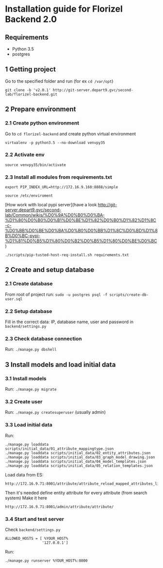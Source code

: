 # Installation guide for Florizel Backend 2.0

## Requirements
- Python 3.5
- postgres


## 1 Getting project
Go to the specified folder and run (for ex `cd /var/opt`)

`git clone -b 'v2.0.1' http://git-server.depart9.gvc/second-lab/florizel-backend.git`

## 2 Prepare environment

### 2.1 Create python environment
Go to `cd florizel-backend` and create python virtual environment 

`virtualenv -p python3.5 --no-download venvpy35`

### 2.2 Activate env
`source venvpy35/bin/activate`

### 2.3 Install all modules from requirements.txt 
`export PIP_INDEX_URL=http://172.16.9.160:8888/simple`

`source /etc/enviroment`

[How work with local pypi server](have a look http://git-server.depart9.gvc/second-lab/Common/wikis/%D0%9A%D0%B0%D0%BA-%D1%80%D0%B0%D0%B1%D0%BE%D1%82%D0%B0%D1%82%D1%8C-c-%D0%BB%D0%BE%D0%BA%D0%B0%D0%BB%D1%8C%D0%BD%D1%8B%D0%BC-pypi-%D1%81%D0%B5%D1%80%D0%B2%D0%B5%D1%80%D0%BE%D0%BC) 

`./scripts/pip-tusted-host-req-install.sh requirements.txt`


## 2 Create and setup database
### 2.1 Create database
From root of project run:
`sudo -u postgres psql -f scripts/create-db-user.sql`


### 2.2 Setup database
Fill in the correct data: IP, database name, user and password in `backend/settings.py`


### 2.3 Check database connection
Run: 
`./manage.py dbshell`


## 3 Install models and load initial data
### 3.1 Install models
Run:
`./manage.py migrate`


### 3.2 Create user 
Run:
`./manage.py createsuperuser` (usually admin)


### 3.3 Load initial data
Run:
```commandline
./manage.py loaddata scripts/initial_data/01_attribute_mappingtype.json 
./manage.py loaddata scripts/initial_data/02_entity_attributes.json 
./manage.py loaddata scripts/initial_data/03_graph_model_drawing.json 
./manage.py loaddata scripts/initial_data/04_model_templates.json 
./manage.py loaddata scripts/initial_data/05_relation_templates.json
```

Load data from ES:
```commandline
http://172.16.9.71:8001/attribute/attribute_reload_mapped_attributes_list
```
Then it's needed define entity attribute for every attribute (from search system)
Make it here

`http://172.16.9.71:8001/admin/attribute/attribute/`


### 3.4 Start and test server
Check `backend/settings.py`

```commandline
ALLOWED_HOSTS = [ %YOUR_HOST%
                 '127.0.0.1']
```
Run:

`./manage.py runserver %YOUR_HOST%:8000`

